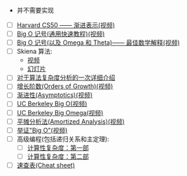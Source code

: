 * 并不需要实现
- [ ] [Harvard CS50 —— 渐进表示(视频)](https://www.youtube.com/watch?v=iOq5kSKqeR4)
- [ ] [Big O 记号(通用快速教程)(视频)](https://www.youtube.com/watch?v=V6mKVRU1evU)
- [ ] [Big O 记号(以及 Omega 和 Theta)—— 最佳数学解释(视频)](https://www.youtube.com/watch?v=ei-A_wy5Yxw&index=2&list=PL1BaGV1cIH4UhkL8a9bJGG356covJ76qN)
- [ ] Skiena 算法:
  * [视频](https://www.youtube.com/watch?v=gSyDMtdPNpU&index=2&list=PLOtl7M3yp-DV69F32zdK7YJcNXpTunF2b)
  * [幻灯片](http://www3.cs.stonybrook.edu/%7Ealgorith/video-lectures/2007/lecture2.pdf)
- [ ] [对于算法复杂度分析的一次详细介绍](http://discrete.gr/complexity/)
- [ ] [增长阶数(Orders of Growth)(视频)](https://class.coursera.org/algorithmicthink1-004/lecture/59)
- [ ] [渐进性(Asymptotics)(视频)](https://class.coursera.org/algorithmicthink1-004/lecture/61)
- [ ] [UC Berkeley Big O(视频)](https://youtu.be/VIS4YDpuP98)
- [ ] [UC Berkeley Big Omega(视频)](https://youtu.be/ca3e7UVmeUc)
- [ ] [平摊分析法(Amortized Analysis)(视频)](https://www.youtube.com/watch?v=B3SpQZaAZP4&index=10&list=PL1BaGV1cIH4UhkL8a9bJGG356covJ76qN)
- [ ] [举证"Big O"(视频)](https://class.coursera.org/algorithmicthink1-004/lecture/63)
- [ ] 高级编程(包括递归关系和主定理):
  - [ ] [计算性复杂度：第一部](https://www.topcoder.com/community/data-science/data-science-tutorials/computational-complexity-section-1/)
  - [ ] [计算性复杂度：第二部](https://www.topcoder.com/community/data-science/data-science-tutorials/computational-complexity-section-2/)
- [ ] [速查表(Cheat sheet)](http://bigocheatsheet.com/)
